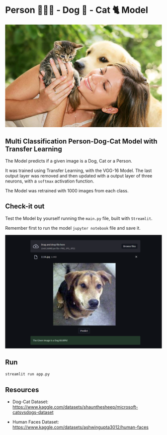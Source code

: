 # Person 🧑🏻‍🦱 - Dog 🐶 - Cat 🐈 Model

<img src="img.jpg" width="800"/>

## Multi Classification Person-Dog-Cat Model with Transfer Learning

The Model predicts if a given image is a Dog, Cat or a Person.

It was trained using Transfer Learning, with the VGG-16 Model. The last output layer was removed and then updated with a output layer of three neurons, with a `softmax` activation function. 

The Model was retrained with 1000 images from each class.

## Check-it out
Test the Model by yourself running the `main.py` file, built with `Streamlit`.

Remember first to run the model `jupyter notebook` file and save it.

<img src="preview.png" width="800"/>

## Run
```sh
streamlit run app.py
```

## Resources
- Dog-Cat Dataset: https://www.kaggle.com/datasets/shaunthesheep/microsoft-catsvsdogs-dataset

- Human Faces Dataset: https://www.kaggle.com/datasets/ashwingupta3012/human-faces

